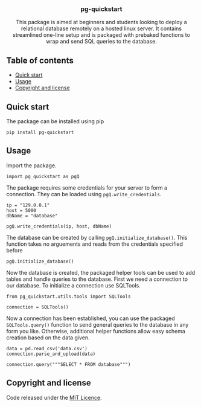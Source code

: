 <p align="center">
  <h3 align="center">pg-quickstart</h3>
  <p align="center">
    This package is aimed at beginners and students looking to deploy a relational database remotely on a hosted linux server. It contains streamlined one-line setup and is packaged with prebaked functions to wrap
    and send SQL queries to the database.
    <br>
  </p>
</p>


## Table of contents

- [Quick start](#quick-start)
- [Usage](#usage)
- [Copyright and license](#copyright-and-license)


## Quick start

The package can be installed using pip
```
pip install pg-quickstart
```

## Usage

Import the package.
```
import pg_quickstart as pgQ
```

The package requires some credentials for your server to form a connection. They can be loaded using `pgQ.write_credentials`.
```
ip = "129.0.0.1"
host = 5000
dbName = "database"

pgQ.write_credentials(ip, host, dbName)
```
The database can be created by calling `pgQ.initialize_database()`. This function takes no arguements and reads from the credentials specified before
```
pgQ.initialize_database()
```
Now the database is created, the packaged helper tools can be used to add tables and handle queries to the database. First we need a connection to our database. To initialize a connection use SQLTools.
```
from pg_quickstart.utils.tools import SQLTools

connection = SQLTools()
```

Now a connection has been established, you can use the packaged `SQLTools.query()` function to send general queries to the database in any form you like. Otherwise, additional helper functions allow easy schema creation based on the data given.
```
data = pd.read_csv('data.csv')
connection.parse_and_upload(data)

connection.query("""SELECT * FROM database""")
```

## Copyright and license

Code released under the [MIT Licence](https://github.com/je-c/pixel_reshaper/blob/main/LICENSE).